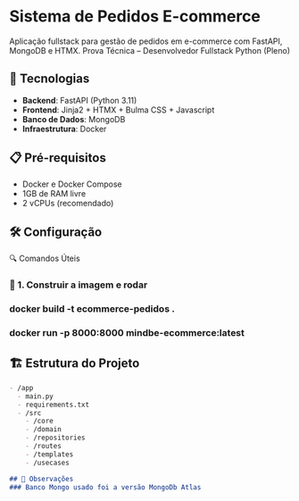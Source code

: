 # Sistema de Pedidos E-commerce

Aplicação fullstack para gestão de pedidos em e-commerce com FastAPI, MongoDB e HTMX.
Prova Técnica – Desenvolvedor 
Fullstack Python (Pleno)

## 🚀 Tecnologias
- **Backend**: FastAPI (Python 3.11)
- **Frontend**: Jinja2 + HTMX + Bulma CSS + Javascript
- **Banco de Dados**: MongoDB
- **Infraestrutura**: Docker

## 📋 Pré-requisitos
- Docker e Docker Compose
- 1GB de RAM livre
- 2 vCPUs (recomendado)

## 🛠️ Configuração

🔍 Comandos Úteis
### 🐳 1. Construir a imagem e rodar
### docker build -t ecommerce-pedidos .
### docker run -p 8000:8000 mindbe-ecommerce:latest


## 🏗️ Estrutura do Projeto
```markdown
- /app
  - main.py
  - requirements.txt
  - /src
    - /core
    - /domain
    - /repositories
    - /routes
    - /templates
    - /usecases

## 📌 Observações
### Banco Mongo usado foi a versão MongoDb Atlas

